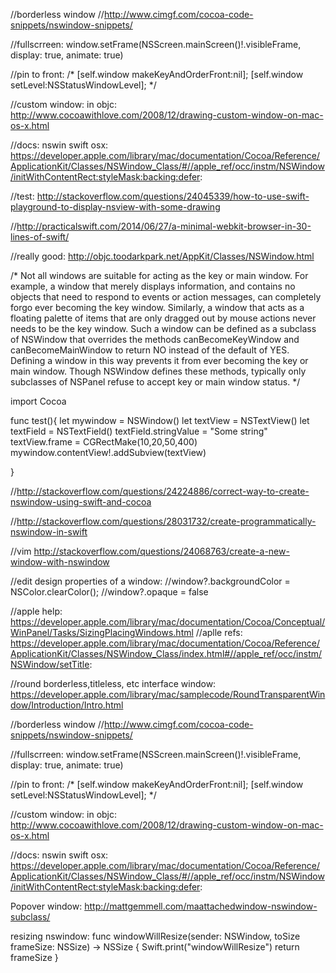 //borderless window
//http://www.cimgf.com/cocoa-code-snippets/nswindow-snippets/

//fullscrreen: window.setFrame(NSScreen.mainScreen()!.visibleFrame, display: true, animate: true)

//pin to front: 
/*
[self.window makeKeyAndOrderFront:nil];
[self.window setLevel:NSStatusWindowLevel];
*/

//custom window: in objc: http://www.cocoawithlove.com/2008/12/drawing-custom-window-on-mac-os-x.html

//docs: nswin swift osx: https://developer.apple.com/library/mac/documentation/Cocoa/Reference/ApplicationKit/Classes/NSWindow_Class/#//apple_ref/occ/instm/NSWindow/initWithContentRect:styleMask:backing:defer:

//test: http://stackoverflow.com/questions/24045339/how-to-use-swift-playground-to-display-nsview-with-some-drawing


//http://practicalswift.com/2014/06/27/a-minimal-webkit-browser-in-30-lines-of-swift/

 //really good: http://objc.toodarkpark.net/AppKit/Classes/NSWindow.html
 
 /*
 Not all windows are suitable for acting as the key or main window. 
 For example, a window that merely displays information, and contains no objects that need to respond to events or action messages, can completely forgo ever becoming the key window. Similarly, a window that acts as a floating palette of items that are only dragged out by mouse actions never needs to be the key window. Such a window can be defined as a subclass of NSWindow that overrides the methods canBecomeKeyWindow and canBecomeMainWindow to return NO instead of the default of YES. Defining a window in this way prevents it from ever becoming the key or main window. Though NSWindow defines these methods, typically only subclasses of NSPanel refuse to accept key or main window status.
 */

import Cocoa

func test(){
    let mywindow = NSWindow()
    let textView = NSTextView()
    let textField = NSTextField()
    textField.stringValue = "Some string"
    textView.frame = CGRectMake(10,20,50,400)
    mywindow.contentView!.addSubview(textView)
    
}

 
 //http://stackoverflow.com/questions/24224886/correct-way-to-create-nswindow-using-swift-and-cocoa
 
 //http://stackoverflow.com/questions/28031732/create-programmatically-nswindow-in-swift
 
 
 //vim http://stackoverflow.com/questions/24068763/create-a-new-window-with-nswindow
 
 
 
 
 //edit design properties of a window: 
 //window?.backgroundColor = NSColor.clearColor();
//window?.opaque = false


//apple help: https://developer.apple.com/library/mac/documentation/Cocoa/Conceptual/WinPanel/Tasks/SizingPlacingWindows.html
//aplle refs: https://developer.apple.com/library/mac/documentation/Cocoa/Reference/ApplicationKit/Classes/NSWindow_Class/index.html#//apple_ref/occ/instm/NSWindow/setTitle:

//round borderless,titleless, etc interface window: https://developer.apple.com/library/mac/samplecode/RoundTransparentWindow/Introduction/Intro.html

//borderless window
//http://www.cimgf.com/cocoa-code-snippets/nswindow-snippets/

//fullscrreen: window.setFrame(NSScreen.mainScreen()!.visibleFrame, display: true, animate: true)

//pin to front:
/*
[self.window makeKeyAndOrderFront:nil];
[self.window setLevel:NSStatusWindowLevel];
*/

//custom window: in objc: http://www.cocoawithlove.com/2008/12/drawing-custom-window-on-mac-os-x.html


//docs: nswin swift osx: https://developer.apple.com/library/mac/documentation/Cocoa/Reference/ApplicationKit/Classes/NSWindow_Class/#//apple_ref/occ/instm/NSWindow/initWithContentRect:styleMask:backing:defer:




Popover window:
http://mattgemmell.com/maattachedwindow-nswindow-subclass/


resizing nswindow:
func windowWillResize(sender: NSWindow, toSize frameSize: NSSize) -> NSSize {
    Swift.print("windowWillResize")
    return frameSize
}